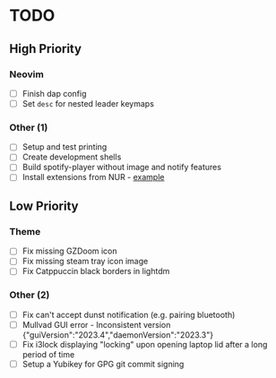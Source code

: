 # TODO

## High Priority

### Neovim

- [ ] Finish dap config
- [ ] Set `desc` for nested leader keymaps

### Other (1)

- [ ] Setup and test printing
- [ ] Create development shells
- [ ] Build spotify-player without image and notify features
- [ ] Install extensions from NUR - [example](https://github.com/rhoriguchi/nixos-setup/blob/master/flake.nix)

## Low Priority

### Theme

- [ ] Fix missing GZDoom icon
- [ ] Fix missing steam tray icon image
- [ ] Fix Catppuccin black borders in lightdm

### Other (2)

- [ ] Fix can't accept dunst notification (e.g. pairing bluetooth)
- [ ] Mullvad GUI error - Inconsistent version {"guiVersion":"2023.4","daemonVersion":"2023.3"}
- [ ] Fix i3lock displaying "locking" upon opening laptop lid after a long period of time
- [ ] Setup a Yubikey for GPG git commit signing

